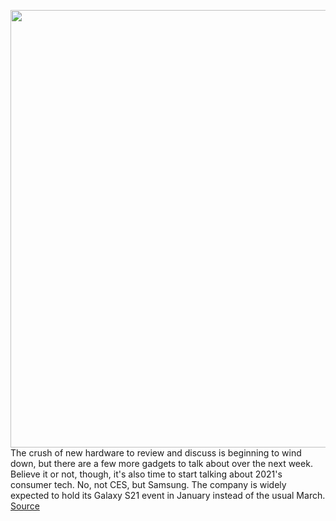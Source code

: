 <img src='https://cdn.vox-cdn.com/thumbor/XfxKVQvcKGRoEk1wJYdwdmkIF3k=/0x0:4500x3004/1200x800/filters:focal(1890x1142:2610x1862)/cdn.vox-cdn.com/uploads/chorus_image/image/67803976/1228775948.jpg.0.jpg' width='700px' /><br/>
The crush of new hardware to review and discuss is beginning to wind down, but there are a few more gadgets to talk about over the next week. Believe it or not, though, it's also time to start talking about 2021's consumer tech. No, not CES, but Samsung. The company is widely expected to hold its Galaxy S21 event in January instead of the usual March.
<a href='https://www.theverge.com/2020/11/17/21570706/samsung-galaxy-s21-phones-leaks-rumors'> Source <a/>